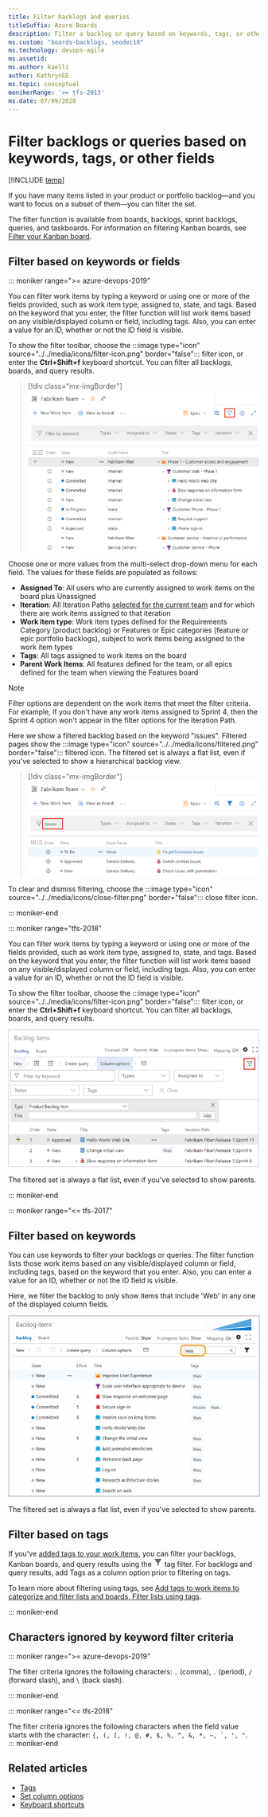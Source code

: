 ```yaml
---
title: Filter backlogs and queries
titleSuffix: Azure Boards
description: Filter a backlog or query based on keywords, tags, or other fields   
ms.custom: "boards-backlogs, seodec18" 
ms.technology: devops-agile
ms.assetid: 
ms.author: kaelli
author: KathrynEE
ms.topic: conceptual
monikerRange: '>= tfs-2013'
ms.date: 07/09/2020
---
```



# Filter backlogs or queries based on keywords, tags, or other fields  

[!INCLUDE [temp](../includes/version-all.md)] 

<a id="filter"></a>
 
If you have many items listed in your product or portfolio backlog&mdash;and you want to focus on a subset of them&mdash;you can filter the set. 

The filter function is available from boards, backlogs, sprint backlogs, queries, and taskboards. For information on filtering Kanban boards, see [Filter your Kanban board](../boards/filter-kanban-board.md). 

## Filter based on keywords or fields   

::: moniker range=">= azure-devops-2019"

You can filter work items by typing a keyword or using one or more of the fields provided, such as work item type, assigned to, state, and tags. Based on the keyword that you enter, the filter function will list work items based on any visible/displayed column or field, including tags. Also, you can enter a value for an ID, whether or not the ID field is visible.

To show the filter toolbar, choose the :::image type="icon" source="../../media/icons/filter-icon.png" border="false"::: filter icon, or enter the **Ctrl+Shift+f** keyboard shortcut. You can filter all backlogs, boards, and query results. 

> [!div class="mx-imgBorder"]  
> ![Filter by keyword](media/filter/filter-s144.png)  

Choose one or more values from the multi-select drop-down menu for each field. The values for these fields are populated as follows:

- **Assigned To**: All users who are currently assigned to work items on the board plus Unassigned
- **Iteration**: All Iteration Paths [selected for the current team](../sprints/define-sprints.md) and for which there are work items assigned to that iteration 
- **Work item type**: Work item types defined for the Requirements Category (product backlog) or Features or Epic categories (feature or epic portfolio backlogs), subject to work items being assigned to the work item types
- **Tags**: All tags assigned to work items on the board
- **Parent Work Items**: All features defined for the team, or all epics defined for the team when viewing the Features board  

> [!NOTE]   
> Filter options are dependent on the work items that meet the filter criteria. For example, if you don't have any work items assigned to Sprint 4, then the Sprint 4 option won't appear in the filter options for the Iteration Path.  

Here we show a filtered backlog based on the keyword "issues". Filtered pages show the :::image type="icon" source="../../media/icons/filtered.png" border="false"::: filtered icon. The filtered set is always a flat list, even if you've selected to show a hierarchical backlog view. 

> [!div class="mx-imgBorder"]  
> ![Filtered backlog based on the keyword issues.](media/filter/filter-issues-keyword.png)   

To clear and dismiss filtering, choose the :::image type="icon" source="../../media/icons/close-filter.png" border="false"::: close filter icon.

::: moniker-end


::: moniker range="tfs-2018"

You can filter work items by typing a keyword or using one or more of the fields provided, such as work item type, assigned to, state, and tags. Based on the keyword that you enter, the filter function will list work items based on any visible/displayed column or field, including tags. Also, you can enter a value for an ID, whether or not the ID field is visible.  

To show the filter toolbar, choose the :::image type="icon" source="../../media/icons/filter-icon.png" border="false"::: filter icon, or enter the **Ctrl+Shift+f** keyboard shortcut. You can filter all backlogs, boards, and query results. 

![Backlogs, turn filtering on](media/filter-backlogs-options.png)  

The filtered set is always a flat list, even if you've selected to show parents. 

::: moniker-end 


::: moniker range="<= tfs-2017"

## Filter based on keywords 

You can use keywords to filter your backlogs or queries. The filter function lists those work items based on any visible/displayed column or field, including tags, based on the keyword that you enter. Also, you can enter a value for an ID, whether or not the ID field is visible.  

Here, we filter the backlog to only show items that include 'Web' in any one of the displayed column fields. 

<img src="media/cyb-filter-backlog.png" alt="Apply text filter" style="border: 1px solid #C3C3C3;" />  

The filtered set is always a flat list, even if you've selected to show parents.  

## Filter based on tags

If you've [added tags to your work items](../queries/add-tags-to-work-items.md), you can filter your backlogs, Kanban boards, and query results using the ![tag filter icon](../media/icons/tag_filter_icon.png) tag filter. For backlogs and query results, add Tags as a column option prior to filtering on tags.  

To learn more about filtering using tags, see [Add tags to work items to categorize and filter lists and boards, Filter lists using tags](../queries/add-tags-to-work-items.md#filter).
 
::: moniker-end

## Characters ignored by keyword filter criteria

::: moniker range=">= azure-devops-2019"

The filter criteria ignores the following characters: `,` (comma), `.` (period), `/` (forward slash), and `\` (back slash). 

::: moniker-end

::: moniker range="<= tfs-2018"

The filter criteria ignores the following characters when the field value starts with the character: ```{, (, [, !, @, #, $, %, ^, &, *, ~, `, ', "```.  
::: moniker-end

## Related articles  

- [Tags](../queries/add-tags-to-work-items.md) 
- [Set column options](set-column-options.md)  
- [Keyboard shortcuts](../../project/navigation/keyboard-shortcuts.md)

